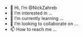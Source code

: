 - 👋 Hi, I’m @NickZahreb
- 👀 I’m interested in ...
- 🌱 I’m currently learning ...
- 💞️ I’m looking to collaborate on ...
- 📫 How to reach me ...

<!---
NickZahreb/NickZahreb is a ✨ special ✨ repository because its `README.md` (this file) appears on your GitHub profile.
You can click the Preview link to take a look at your changes.
--->
